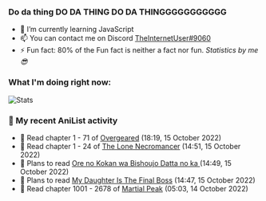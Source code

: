 ### Do da thing DO DA THING DO DA THINGGGGGGGGGGG

<!-- **TheInternetUser0/TheInternetUser0** is a ✨ _special_ ✨ repository because its `README.md` (this file) appears on your GitHub profile. -->


- 🌱 I’m currently learning JavaScript
- 📫 You can contact me on Discord [TheInternetUser#9060](https://discord.com/users/534117072796385300)
- ⚡ Fun fact: 80% of the Fun fact is neither a fact nor fun. _Statistics by me 😎_

### What I'm doing right now:
![Stats](https://discord.c99.nl/widget/theme-3/534117072796385300.png)

### 🌸 My recent AniList activity

<!-- ANILIST_ACTIVITY:start -->

-   📖 Read chapter 1 - 71 of [Overgeared](https://anilist.co/manga/117460) (18:19, 15 October 2022)
-   📖 Read chapter 1 - 24 of [The Lone Necromancer](https://anilist.co/manga/139572) (14:51, 15 October 2022)
-   📖 Plans to read [Ore no Kokan wa Bishoujo Datta no ka ](https://anilist.co/manga/147902) (14:49, 15 October 2022)
-   📖 Plans to read [My Daughter Is The Final Boss](https://anilist.co/manga/147636) (14:47, 15 October 2022)
-   📖 Read chapter 1001 - 2678 of [Martial Peak](https://anilist.co/manga/104494) (05:03, 14 October 2022)

<!-- ANILIST_ACTIVITY:end -->
